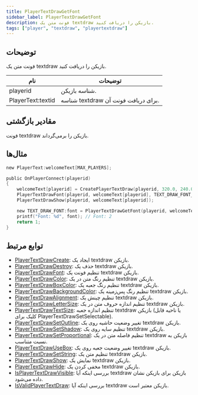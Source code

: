 ```yaml
---
title: PlayerTextDrawGetFont
sidebar_label: PlayerTextDrawGetFont
description: فونت متن یک textdraw بازیکن را دریافت کنید.
tags: ["player", "textdraw", "playertextdraw"]
---
```


<VersionWarn version='omp v1.1.0.2612' />

## توضیحات

فونت متن یک textdraw بازیکن را دریافت کنید.

| نام              | توضیحات                                |
| ----------------- | ------------------------------------------ |
| playerid          | شناسه بازیکن.                      |
| PlayerText:textid | شناسه textdraw برای دریافت فونت آن. |

## مقادیر بازگشتی

فونت textdraw بازیکن را برمی‌گرداند.

## مثال‌ها

```c
new PlayerText:welcomeText[MAX_PLAYERS];

public OnPlayerConnect(playerid)
{
    welcomeText[playerid] = CreatePlayerTextDraw(playerid, 320.0, 240.0, "Welcome to my OPEN.MP server");
    PlayerTextDrawFont(playerid, welcomeText[playerid], TEXT_DRAW_FONT_2);
    PlayerTextDrawShow(playerid, welcomeText[playerid]);

    new TEXT_DRAW_FONT:font = PlayerTextDrawGetFont(playerid, welcomeText[playerid]);
    printf("Font: %d", font); // Font: 2
    return 1;
}
```

## توابع مرتبط

- [PlayerTextDrawCreate](PlayerTextDrawCreate): ایجاد یک textdraw بازیکن.
- [PlayerTextDrawDestroy](PlayerTextDrawDestroy): حذف یک textdraw بازیکن.
- [PlayerTextDrawFont](PlayerTextDrawFont): تنظیم فونت یک textdraw بازیکن.
- [PlayerTextDrawColor](PlayerTextDrawColor): تنظیم رنگ متن در یک textdraw بازیکن.
- [PlayerTextDrawBoxColor](PlayerTextDrawBoxColor): تنظیم رنگ جعبه یک textdraw بازیکن.
- [PlayerTextDrawBackgroundColor](PlayerTextDrawBackgroundColor): تنظیم رنگ پس‌زمینه یک textdraw بازیکن.
- [PlayerTextDrawAlignment](PlayerTextDrawAlignment): تنظیم چینش یک textdraw بازیکن.
- [PlayerTextDrawLetterSize](PlayerTextDrawLetterSize): تنظیم اندازه حروف متن در یک textdraw بازیکن.
- [PlayerTextDrawTextSize](PlayerTextDrawTextSize): تنظیم اندازه جعبه textdraw بازیکن (یا ناحیه قابل کلیک برای PlayerTextDrawSetSelectable).
- [PlayerTextDrawSetOutline](PlayerTextDrawSetOutline): تغییر وضعیت حاشیه روی یک textdraw بازیکن.
- [PlayerTextDrawSetShadow](PlayerTextDrawSetShadow): تنظیم سایه روی یک textdraw بازیکن.
- [PlayerTextDrawSetProportional](PlayerTextDrawSetProportional): تنظیم فاصله متن در یک textdraw بازیکن به نسبت متناسب.
- [PlayerTextDrawUseBox](PlayerTextDrawUseBox): تغییر وضعیت جعبه روی یک textdraw بازیکن.
- [PlayerTextDrawSetString](PlayerTextDrawSetString): تنظیم متن یک textdraw بازیکن.
- [PlayerTextDrawShow](PlayerTextDrawShow): نمایش یک textdraw بازیکن.
- [PlayerTextDrawHide](PlayerTextDrawHide): مخفی کردن یک textdraw بازیکن.
- [IsPlayerTextDrawVisible](IsPlayerTextDrawVisible): بررسی اینکه آیا textdraw بازیکن برای بازیکن نشان داده می‌شود.
- [IsValidPlayerTextDraw](IsValidPlayerTextDraw): بررسی اینکه آیا textdraw بازیکن معتبر است.